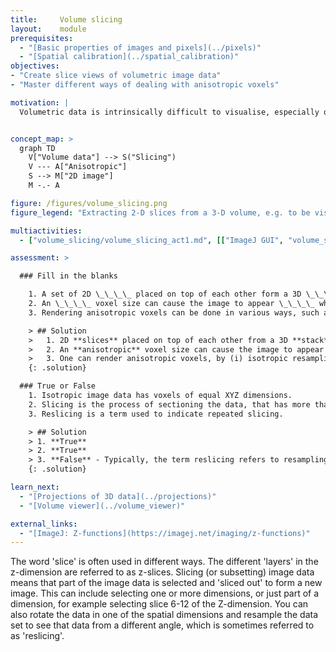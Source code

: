 ```yaml
---
title:     Volume slicing
layout:    module
prerequisites:
  - "[Basic properties of images and pixels](../pixels)"
  - "[Spatial calibration](../spatial_calibration)"
objectives:
- "Create slice views of volumetric image data"
- "Master different ways of dealing with anisotropic voxels"

motivation: |
  Volumetric data is intrinsically difficult to visualise, especially on a 2D computer monitor. Various volume rendering techniques, including VR, exist, however for quantitative image inspection, where it is critical to access the gray value of individual voxels, extracting one 2-D slice of a volume is the method of choice. Thus, such volume slicing is implemented in almost all image analysis software packages. A conceptual challenge is that microscopes often produce anisotropic data, where the voxel spacing along the z-axis is typically larger than in the x and y axes. Thus, creating a slice, e.g., in the zy plane needs to be done with special care.


concept_map: >
  graph TD
    V["Volume data"] --> S("Slicing")
    V --- A["Anisotropic"]
    S --> M["2D image"]
    M -.- A

figure: /figures/volume_slicing.png
figure_legend: "Extracting 2-D slices from a 3-D volume, e.g. to be visualised on a computer monitor."

multiactivities:
  - ["volume_slicing/volume_slicing_act1.md", [["ImageJ GUI", "volume_slicing/volume_slicing_act1_imagej-gui.md", "markdown"], ["ImageJ Macro", "volume_slicing/volume_slicing_act1_imagej-macro.ijm", "java"], ["ImageJ Jython", "volume_slicing/volume_slicing_act1_imagej-jython.py", "python"], ["Python Napari", "volume_slicing/volume_slicing_act1_python-napari.py", "python"]]]

assessment: >

  ### Fill in the blanks

    1. A set of 2D \_\_\_\_ placed on top of each other form a 3D \_\_\_\_.
    2. An \_\_\_\_ voxel size can cause the image to appear \_\_\_\_ when viewing it at an angle.
    3. Rendering anisotropic voxels can be done in various ways, such as \_\_\_\_, \_\_\_\_, or \_\_\_\_.

    > ## Solution
    >   1. 2D **slices** placed on top of each other from a 3D **stack**.
    >   2. An **anisotropic** voxel size can cause the image to appear **deformed** when viewing at a certain angle.
    >   3. One can render anisotropic voxels, by (i) isotropic resampling, (ii) just showing them as a square anyway, (iii) showing them as a rectangle.
    {: .solution}

  ### True or False
    1. Isotropic image data has voxels of equal XYZ dimensions.
    2. Slicing is the process of sectioning the data, that has more than two dimensions, along defined axes and dimensions.
    3. Reslicing is a term used to indicate repeated slicing.

    > ## Solution
    > 1. **True**
    > 2. **True**
    > 3. **False** - Typically, the term reslicing refers to resampling volumetric data from a different direction, such that the resulting image stack is a rotated version of the original stack.
    {: .solution}

learn_next:
  - "[Projections of 3D data](../projections)"
  - "[Volume viewer](../volume_viewer)"

external_links:
  - "[ImageJ: Z-functions](https://imagej.net/imaging/z-functions)"
---
```



The word 'slice' is often used in different ways. The different 'layers' in the z-dimension are referred to as z-slices. Slicing (or subsetting) image data means that part of the image data is selected and 'sliced out' to form a new image. This can include selecting one or more dimensions, or just part of a dimension, for example selecting slice 6-12 of the Z-dimension. You can also rotate the data in one of the spatial dimensions and resample the data set to see that data from a different angle, which is sometimes referred to as 'reslicing'.
